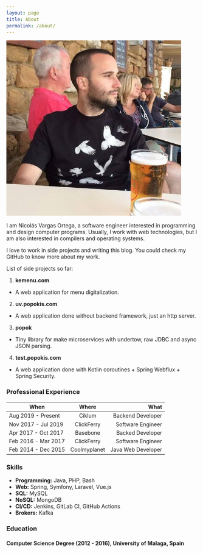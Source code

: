```yaml
---
layout: page
title: About
permalink: /about/
---
```

![Nicolas Vargas Ortega](/assets/nico_perfil.jpeg)

I am Nicolás Vargas Ortega, a software engineer interested in programming and design computer programs. Usually, 
I work with web technologies, but I am also interested in compilers and operating systems.

I love to work in side projects and writing this blog. You could check my GitHub to know more about my work.

List of side projects so far:

1. **kemenu.com**
  * A web application for menu digitalization.
2. **uv.popokis.com**
  * A web application done without backend framework, just an http server.
3. **popok**
  * Tiny library for make microservices with undertow, raw JDBC and async JSON parsing.
4. **test.popokis.com**
  * A web application done with Kotlin coroutines + Spring Webflux + Spring Security.

### Professional Experience

| When     |      Where      |  What |
|----------|:-------------:|------:|
| Aug 2019 - Present | Ciklum | Backend Developer |
| Nov 2017 - Jul 2019 | ClickFerry | Software Engineer |
| Apr 2017 - Oct 2017 | Basebone | Backed Developer |
| Feb 2016 - Mar 2017 | ClickFerry | Software Engineer |
| Feb 2014 - Dec 2015 | Coolmyplanet | Java Web Developer |

### Skills

* **Programming:** Java, PHP, Bash
* **Web:** Spring, Symfony, Laravel, Vue.js
* **SQL:** MySQL
* **NoSQL:** MongoDB
* **CI/CD:** Jenkins, GitLab CI, GitHub Actions
* **Brokers:** Kafka

### Education

#### Computer Science Degree (2012 - 2016), University of Malaga, Spain